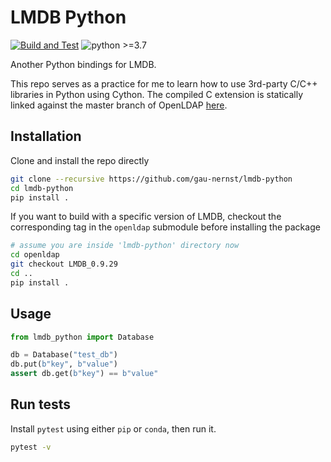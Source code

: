 # LMDB Python

[![Build and Test](https://github.com/gau-nernst/lmdb-python/actions/workflows/build.yaml/badge.svg)](https://github.com/gau-nernst/lmdb-python/actions/workflows/build.yaml)
![python >=3.7](https://img.shields.io/badge/python-%3E%3D3.7-informational)

Another Python bindings for LMDB.

This repo serves as a practice for me to learn how to use 3rd-party C/C++ libraries in Python using Cython. The compiled C extension is statically linked against the master branch of OpenLDAP [here](https://git.openldap.org/openldap/openldap).

## Installation

Clone and install the repo directly

```bash
git clone --recursive https://github.com/gau-nernst/lmdb-python
cd lmdb-python
pip install .
```

If you want to build with a specific version of LMDB, checkout the corresponding tag in the `openldap` submodule before installing the package

```bash
# assume you are inside 'lmdb-python' directory now
cd openldap
git checkout LMDB_0.9.29
cd ..
pip install .
```

## Usage

```python
from lmdb_python import Database

db = Database("test_db")
db.put(b"key", b"value")
assert db.get(b"key") == b"value"
```

## Run tests

Install `pytest` using either `pip` or `conda`, then run it.

```bash
pytest -v
```
